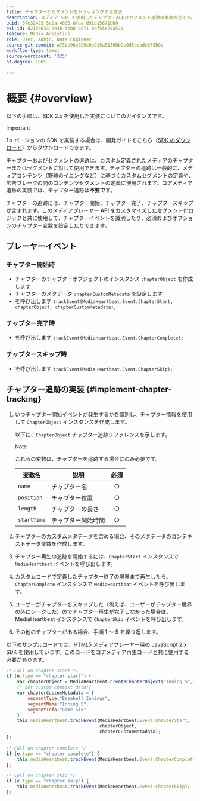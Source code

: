 ```yaml
---
title: チャプターとセグメントをトラッキングする方法
description: メディア SDK を使用したチャプターおよびセグメント追跡の実装方法です。
uuid: 3fe32425-5e2a-4886-8fea-d91d15671bb0
exl-id: d213b633-be3b-4eb8-be71-0ef55e78a570
feature: Media Analytics
role: User, Admin, Data Engineer
source-git-commit: a73ba98e025e0a915a5136bb9e0d5bcbde875b0a
workflow-type: tm+mt
source-wordcount: '325'
ht-degree: 100%

---
```


# 概要 {#overview}

以下の手順は、SDK 2.x を使用した実装についてのガイダンスです。

>[!IMPORTANT]
> 
> 1.x バージョンの SDK を実装する場合は、開発ガイドをこちら（[SDK のダウンロード](/help/getting-started/download-sdks.md)）からダウンロードできます。

チャプターおよびセグメントの追跡は、カスタム定義されたメディアのチャプターまたはセグメントに対して使用できます。チャプターの追跡は一般的に、メディアコンテンツ（野球のイニングなど）に基づくカスタムセグメントの定義や、広告ブレークの間のコンテンツセグメントの定義に使用されます。コアメディア追跡の実装では、チャプター追跡は&#x200B;**不要です**。

チャプターの追跡には、チャプター開始、チャプター完了、チャプタースキップが含まれます。このメディアプレーヤー API をカスタマイズしたセグメント化ロジックと共に使用して、チャプターイベントを識別したり、必須およびオプションのチャプター変数を設定したりできます。

## プレーヤーイベント

### チャプター開始時

* チャプターのチャプターオブジェクトのインスタンス `chapterObject` を作成します
* チャプターのメタデータ `chapterCustomMetadata` を設定します
* を呼び出します `trackEvent(MediaHeartbeat.Event.ChapterStart, chapterObject, chapterCustomMetadata);`

### チャプター完了時

* を呼び出します `trackEvent(MediaHeartbeat.Event.ChapterComplete);`

### チャプタースキップ時

* を呼び出します `trackEvent(MediaHeartbeat.Event.ChapterSkip);`

## チャプター追跡の実装 {#implement-chapter-tracking}

1. いつチャプター開始イベントが発生するかを識別し、チャプター情報を使用して `ChapterObject` インスタンスを作成します。

   以下に、`ChapterObject` チャプター追跡リファレンスを示します。

   >[!NOTE]
   >
   >これらの変数は、チャプターを追跡する場合にのみ必要です。

   | 変数名 | 説明 | 必須 |
   | --- | --- | :---: |
   | `name` | チャプター名 | ○ |
   | `position` | チャプター位置 | ○ |
   | `length` | チャプターの長さ | ○ |
   | `startTime` | チャプター開始時間 | ○ |

1. チャプターのカスタムメタデータを含める場合、そのメタデータのコンテキストデータ変数を作成します。
1. チャプター再生の追跡を開始するには、`ChapterStart` インスタンスで `MediaHeartbeat` イベントを呼び出します。
1. カスタムコードで定義したチャプター終了の境界まで再生したら、`ChapterComplete` インスタンスで `MediaHeartbeat` イベントを呼び出します。
1. ユーザーがチャプターをスキップした（例えば、ユーザーがチャプター境界の外にシークした）のでチャプター再生が完了しなかった場合は、MediaHeartbeat インスタンスで `ChapterSkip` イベントを呼び出します。
1. その他のチャプターがある場合、手順 1 ～ 5 を繰り返します。

以下のサンプルコードでは、HTML5 メディアプレーヤー用の JavaScript 2.x SDK を使用しています。このコードをコアメディア再生コードと共に使用する必要があります。

```js
/* Call on chapter start */
if (e.type == "chapter start") {
    var chapterObject = MediaHeartbeat.createChapterObject("Inning 5",5,500,2500);
    /* Set custom context data*/
    var chapterCustomMetadata = {
        segmentType:"Baseball Innings",
        segmentName:"Inning 5",
        segmentInfo:"Game Six"
    }
    this.mediaHeartbeat.trackEvent(MediaHeartbeat.Event.ChapterStart,  
                                   chapterObject,  
                                   chapterCustomMetadata);
};

/* Call on chapter complete */
if (e.type == "chapter complete") {
    this.mediaHeartbeat.trackEvent(MediaHeartbeat.Event.ChapterComplete);
};

/* Call on chapter skip */
if (e.type == "chapter skip") {
    this.mediaHeartbeat.trackEvent(MediaHeartbeat.Event.ChapterSkip);
};
```
